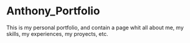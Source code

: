 # Anthony_Portfolio
This is my personal portfolio, and contain a page whit all about me, my skills, my experiences, my proyects, etc.

